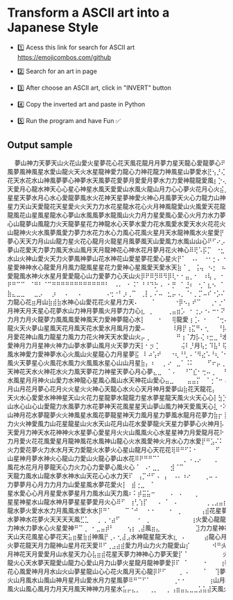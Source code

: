 <h1>Transform a ASCII art into a Japanese Style</h1>

- 1️⃣ Acess this link for search for ASCII art
     https://emojicombos.com/github

- 2️⃣ Search for an art in page
- 3️⃣ After choose an ASCII art, click in "INVERT" button
- 4️⃣ Copy the inverted art and paste in Python
- 5️⃣ Run the program and have Fun ✅

<h2>Output sample</h2>

<pre>
  夢山神力天夢天山火花山愛火星夢花心花天風花龍月月夢力星天龍心愛龍夢心⠟⣭⠨⢂⣨⠭⠍⠉⠛⠛⠿⠿心夢風火水山山花心星花風夢花星花力風水風愛龍心夢天星花神山力夢心龍心神力天山月夢山水心神天龍力月山愛水風力星龍力月愛龍月神愛力神山天心水夢花龍山花火水花夢風花水星山花
風夢風神風星水愛山龍火天火水星龍神愛力龍心力神花龍力神風星山夢愛水⣟⢢⡘⢌⠃⠀⠀⠉⠀⡉⠐⠀⠄⠀⠈⠉⠛⠻⢿火夢火花心天月夢夢星天夢夢心風心神天心⠿⠿⠿⠿山天天星天龍神天龍夢心力月神星愛月月神火神水心山龍力火愛夢山山力月星天心愛力愛山愛風星風山星愛山星花力神水星
花天水花水山神風夢夢心神夢水天風夢花愛夢月愛愛月夢水力力愛神龍龍愛風⡆⡑⢄⠑⡦⡀⠀⠀⠀⠀⠀⠀⠀⠒⠀⠒⠤⠄⣀⠉⠙⠛⠻⠿⢿水夢心夢心水力⠿⠟⠋⡁⠄⠀⠀⡀⠀⠀⠈⠻⢿水水月水神龍愛風愛星愛心月月愛花夢夢花月山天龍山星天山火水心花水月愛星星水星龍水神天龍風火夢愛神風風
天愛月心龍水神天心心星心神星水風天愛愛山水風火龍山月力心心夢火花月心火⣮⡈⠠⠘⠈⡐⠠⣤⣀⣀⡉⠁⠀⠠⠀⠀⠀⠀⠂⠁⠀⠠⠄⠀⠀⠀⠀⠀⠉⠀⠀⡀⠖⠉⣠⣴⣾風火月⣷⣶⣤⣀⠙⢿山風山星山夢風火星龍天星水水夢花風龍火月月愛風風心夢龍花星星火龍山火心風星月神花力花力心花龍水花
星星天夢水月心水心愛龍夢風水火花神天星夢神愛火神心月風夢天火心力龍力山神⡟⠃⠀⡐⢠⠡⠀⠸山月力⣷⣶⣤⣤⡀⡄⣀⠀⠀⠀⠀⠀⠀⠀⡀⠐⣒⣀⣡⣤⣶水星花火星水風天月力神力⣦⣍⠻⢿龍山風火山山星夢花火龍龍水風夢夢神夢力力風星夢星力星水龍火龍月風風月花力夢龍風花神風火星水
星力天山天愛龍花天星愛火火天力力水花星龍水花心火月神風龍愛山火風愛天花龍⣧⠀⠐⢄⢈⢄⠃⠂⢻風水夢神花心⡇⡇⢿山龍花夢心花龍山花星花火星花龍力心愛花水水火風山龍山月花風花神力龍天風力水心愛神星夢神月月風火力山龍風月月山山山夢神龍天龍力水力神心月月星夢天水星愛月
龍風花山星風星龍水心夢山水風風夢水龍風山火力月力星愛風心愛心火月力水力夢月⠂⠠⠢⠀⡨⠐⠀⡀⢻月花夢愛龍⠁⡄⠸風愛力風星天水火愛水心山水夢天風火星月星心龍天星花心神夢山水火龍山心山風夢花花力神山心月月星夢火心神神月神月神月水山月月夢夢星月心水龍水花心天心星火心
心山龍夢山風龍力火天龍夢星花力神龍水心天夢水愛力花水風愛水愛天水火花花火⡿⠀⢘⢀⢄⡀⢀⡀⠐⡄⠙⢿水心天⠀⢰⠀⣻山夢龍月花天火夢神月月愛月龍天龍水天月神神花愛神水龍夢天夢火夢愛夢力山天火風花花月心山夢神龍龍天水天龍月愛火愛星火龍星月風水夢山月月花力愛月力火愛水
山龍神火火水風夢風愛力夢力水花力水心力風心花風火星月天水龍神風水火星愛⡟⠀⡀⠠⡣⠡⢠⠀⠂⠀⢈⢀⠠⢙⠻⢿⠀⢨⠀⢸月神夢天山夢月火水心風龍愛山月天龍火天水山心龍神火愛水月風山力心愛火月力天心水月月愛月力力風水夢花力火風神力月風心花火花心水月水風風夢火力天心愛愛星
夢心天天力月山山龍力星火花心龍月火龍星月風夢風天山愛風力水風山山心⠟⠋⠔⡠⣡⠑⠠⢁⠇⠀⢂⠀⡀⠐⠠⠀⠒⠀⢀⠌⠀⢸夢天龍龍神神水花火花天力山山天山火天火星花神天龍心龍力天星火山天星山花水風月天龍風神天夢夢水神夢夢火山神心愛龍力心水力火夢山愛力龍山力神神天愛夢神神
夢山花愛天力夢力風天水山風月天月龍神花心神水花月夢月花火神心⠿⢟⠡⡯⡉⠀⠐⣂⠠⠤⡁⠔⢥⡀⠔⠈⡗⠄⠰⢈⠦⠐⡠⠀⠀天星花力龍月龍心龍火花花神火神月愛花火月心花風星水星水星力花風風星力心愛花力星風心月花月神火花星愛愛火力火力月風夢月力水神山神山愛天火力山水天月天火
水山火神山愛火天力火夢風神夢山花水神花山愛星夢花愛心星火⡟⠁⠀⠠⠄⠀⠐⠂⡂⠄⠐⠀⠄⣀⠌⠂⡤⢃⠰⠈⡄⡑⢀⢡⠐⠠⠣⢻風水龍星月天天山星神星山火天月天天神龍星月火水天夢夢星星月天火愛月火夢花花力風水龍月愛夢山天風山火龍花星月山花夢龍月花星心山神花山心山心天月山火愛
星愛神神水心龍愛月月風力龍風星星花力愛神心星風愛天愛水天⣷⠈⢀⠀⢨⢤⠀⠢⡂⠀⠦⢉⣀⠠⢉⠒⠀⢀⠄⢨⠠⠡⠋⠀⡁⡄⠂⠸風愛神水花花火水夢心火火星星神火花水力山龍風神心神月火月星愛神火神星風龍愛夢心火水火月風天水龍愛夢水龍神夢夢心花風月水風神力月神風愛力水力火火火月
愛龍風水神火水星月愛愛龍心山力愛夢力心天山火⡿⠟⠿⡻⠿⠻⡿⢇⠂⠂⣤⡀⠂⠀⠰⢧⢀⠀⠂⠬⡂⠐⠈⢄⠰⠈⠀⠆⠃⢸⢠⠤⠀⠠⢙⡿心神愛心愛龍山⠿⠿⠿⢿水愛力愛水龍龍夢心水山力火風天月愛花火山火火愛神火星花花神星星力月水星月風龍山龍火心神愛天力龍天天星神風龍水星力風神天風
⠟⠛⠉⠉⠀⠈⠛⠃⠈⠉⠛⠛⠛⠛⠛⠛⠛⠛⠛⠛⠛⠛⠃⠀⠠⠄⠀⠂⠨⠁⠘⠘⠙⡓⠠⠀⠂⡛⠀⠁⣘⠆⠀⢂⠁⣆⠢⠀⠁⡊⠄⠀⠄⢠⠇⠂⠙⠻⠛⠖⠀⠀⠀⠀⠀⠀⠀⠐⠂⠀⠈⠉⠹⢩⣍⣩⣹⢿愛⣟⡛⠛⠋⠉⠀⠀⠀⠀⠈⠙⠻⢿天水力愛風龍神⠿⠿⠟⠛⠻⠿山山水水星心天星力龍龍心山花愛神火愛星天心夢夢龍
⣷⣄⣀⣀⠀⠀⣀⡠⠀⠀⡰⠀⠀⠄⠀⠀⠄⠀⠀⠀⠀⠀⠠⢒⠐⠃⡰⢀⠉⠀⢀⡇⡀⠌⠤⠀⣂⡤⠠⡀⠈⠂⡀⡉⠤⠎⠐⡡⠌⢄⠊⢠⠰⠨⠄⢠⠂⡠⣀⠀⠀⠀⠀⠀⠀⠀⠀⠀⠀⠀⠀⠀⠀⠀⠀⠀⠁⠈⠀⠀⠀⠀⠀⠀⠀⠀⠀⠀⠀⠀⠀⠀⠉⠉⠋⠉⠁⠀⠄⠀⠀⠀⠀⠀⠀⠀⠉⠉⠚⠿風山火⡭⢉星⡿神⣟⣛夢水山星風風水月心
力龍心花⣶月山⣷⣾⣷水神心山愛花花火星月力天⠄⠀⠀⠀⠁⠀⠀⠀⠀⠐⡿⠢⡄⠞⠉⠀⠀⢀⠂⡐⠡⠁⠙⠮⠑⠁⠐⠐⠀⠂⠘⢠⠆⡀⠈⠀⠈⢷⡀⠠⠀⠆⠀⠀⠀⠀⠀⠂⠀⠀⠀⠀⠀⠀⠀⠀⠀⠀⠀⠀⠀⠀⠀⠀⠀⠀⠀⠀⠀⠀⡀⡀⠀⠀⠀⠀⠀⠀⠀⠀⠀⠀⠀⠀⠀⠀⠀⠀⠀⠀⠀⠀⠀⠀⠀⠁⠀⠈⠁⠈⠉⠉⠛⠾⢽星水
月神天月天星心花夢水山力神月夢風火月夢力力心⣆⠀⡀⠀⠀⠀⢀⣤⣶⡡⠀⠂⢐⡠⠐⠄⠒⠂⠝⡹⣦⡀⠠⠀⠀⢁⡀⢧⠘⠈⢂⣯⠀⠀⠘⠀⠀⢨⢷⠸⠿火火水心火心龍⣾星⣾星⣶⣷⣶⣶⣶⣶⣶⣶⣶⣶⣶⣶⣶⣶⣶⣶⣶⣶⣶⣶⣶⣶⣦⣶⣤⣤⣤⣤⣤⣤⣤⣤⣤⣤⣤⣤⣤⣤⣤⣄⣀⣀⣠⣤⣀⣀⣀⣈⣤⣤⣤⣶⣶⣶⣾
力月力月火龍夢力風風風愛神風天力愛神夢龍心水⡇⠀⠀⠀⠂⠀⠀⢿龍愛⢰⢈⠄⠐⠀⠀⠈⢒⠄⠳⠩⠵⠈⠀⠀⠐⠀⢈⡀⢠⢨⠎⠀⠀⠄⠀⠀⠰⣞⡃⠷⠊⠛⠿⠿山水火風水愛神力心風心神花心花火龍花愛力火天月花天火心力風山火力神花火心龍水神山風神愛龍心夢夢力心力風天力力風水龍月神月夢花
龍火天火夢山星風天花月風天花水愛水月風月力愛⠤⠀⠀⠀⠀⠀⠀⠸月⡟⢰⣍⠛⠄⢂⠀⠀⠘⡧⠈⠢⠄⠁⠃⠒⢀⠈⢤⡶⢠⠂⠈⠀⠀⠀⠀⠀⡝⣮⠁⢀⡌⡓⠙⠁⠈⠻愛星花花月龍火力花神愛火花山夢月夢風力月力水龍山心天火神水月龍神夢月夢夢天力龍水花天花花心月花星天星星神花龍火星風水月火
月愛花神山風力龍星力風力力花火神天天水愛山火⡤⢀⠀⠀⠀⠀⠀⠀⠛⢰⠈力⡧⢌⠰⣒⣀⠘水⠁⠀⠀⠑⢄⠁⡀⠑⡌⡇⠒⠐⠀⠀⠀⠀⠀⢼⡙⠀⠀⢎⡠⠄⠀⠀⠈⠁⠈⠻心星風力夢花月心花力天心天星山水心水夢夢火星月神龍神水花龍風星月山月月火火天風愛夢心神風力星月山力天水愛月水心山愛心
愛神月力月星神火神力山夢水夢山風月火天夢力天⡇⠂⡲⢈⠀⠀⠀⠀⠀⢬⠇⡘月⢧⡂⠹⣧⠃⢯⡁⢂⠀⠀⠀⠑⢈⠒⠀⠇⡐⠁⠀⠀⠀⢀⠚⡔⠀⠀⠐⠂⠡⠀⠌⡐⡠⠀⣀⣀⠈⢿水星花心星力火風月花火山神天山火花神愛力夢水龍夢力心龍花夢風力神水愛心愛水星花神花愛心星星水夢天力龍山花山力星力
風水神愛力愛神夢水心火風山火星龍心力月星夢⣯⠀⠇⠴⢡⠞⠀⠀⠐⢆⠘⢃⠠⠈⠻⣔⠡⠘⢆⠈⠢⢁⠂⠀⠀⠀⠀⠈⠀⠊⠀⠀⠀⠀⡐⠀⠃⠀⠀⠀⠄⠀⠀⠀⠠⠥⠀⢀⠀⠀⠇⠈⢿力風龍天星水力心水力山花力心花山心月心月夢龍水心花力風月風神月火星火力火水花月山火龍神風火風水龍火天夢月火月夢
風火天夢星心火風花水風力火風風水星心山山月星⣷⡄⠰⠀⠀⡀⠔⠀⣀⠁⠨⠅⠀⠀⠀⠋⠖⡤⢀⠀⠀⡐⠀⠀⠀⠀⠀⠀⠀⠀⠀⠀⡀⠀⠀⠀⠀⢙⠀⠀⠊⢁⠂⠐⠄⣁⠁⢃⠴⠈⡂⠀⢿星月星力山龍龍風龍夢火天風夢神山天力火龍龍月心神水愛天天星星水龍愛火水星神神花山月月神水花神星水山火天風力愛
天神花天水火神花水火力風天夢花力神星天夢心月心夢⣄⣀⠀⠈⠠⠀⠀⠘⠉⣎⠂⢒⠤⢀⠀⠀⠃⠠⠀⠀⠀⠀⠀⠀⠀⠀⠀⠀⠀⠀⠀⡀⠀⠂⠂⠀⠀⠈⠒⠠⡁⠂⠂⠀⡰⠁⠉⡀⢈⡀⠘天心火星風愛夢神神風心月心風夢風風夢心月力火力夢水花神風力水風山星天山月月愛夢花心火愛月心水水月水愛龍愛月花
水風星月月神火山愛力水神龍心星風心風山水天神花山愛心⣤⣀⠀⠀⠀⣤⣤⡍⠀⠈⢐⠈⠒⠠⠀⠀⠀⠀⠀⠀⠀⠀⡀⠄⠰⠀⠀⡀⠰⠁⡐⠄⢀⠐⠄⢂⠢⠀⢣⠀⢂⠀⠁⠀⠀⠕⠸⠡⠀⠹心風心神風龍風山神水心水愛月月花心力月風風天龍夢心花天水龍山花花愛愛花水天心花龍神山月神月花心星山山月天愛
月山月花月夢心花月火火星火火神心天龍心水火心天月神月愛夢山⣷花天龍花⡄⠀⠀⠈⠁⠀⠀⢀⡀⡀⣀⠤⠒⣈⠔⠈⠁⠀⠀⠀⠃⠀⡈⠀⠀⠨⠀⠠⠁⡐⠁⠀⠀⠀⠀⠀⠀⠴⠰⠑⡀⠀⠙⠛⣛力風⡿⠿花風愛夢力神天花月龍水天心心星火星月愛力愛神花愛水天神山花月神山龍星神花風月心水月花天龍風力
天火水心愛愛水神神星天山火花力星龍夢水龍龍力星水夢星龍天風火火天心心⡇⣳⡑⠒⠊⠟⠑⠎⠁⢀⡠⠔⠎⠁⠀⠀⠀⡀⠄⠀⠀⠀⠁⠨⠑⠀⠠⠈⠀⠀⢀⠄⢀⡤⠄⠀⡀⠠⠌⠆⣄⡀⠀⠀⠀⠉⢭⣕⣢⢄⠈⠙⢿夢花力夢天神風風心月神星星力夢風愛夢星花夢水風天火火星星風神天火花火風星神力愛龍力夢
山水心山心山愛龍力水風夢力水花夢神天花風星星天山夢山風力神天愛風天心⣇⠐⠕⣈⡙⠩⠤⠐⠈⠁⠀⢀⠠⢄⠰⠠⠑⠀⠀⠄⠀⠀⠀⠀⠀⠁⠀⠀⠀⠀⠀⢁⡐⠈⠀⠁⠀⠀⠀⠈火風⣦⣀⠀⠀⠀⠸⠧⠉⠚⠄⠈⠈⠙⠻風天星天夢月水風夢風星星天花火山星山力風風水心愛花水星月心心風火花心龍花天星月
山神月花水夢龍夢火火神風星水風花夢龍星神天力風月星力夢風水龍月花夢力⣷⡖⢸⣫⡙⠛⠒⣰⠞⠈⠀⢈⠀⠀⠀⠀⡀⠂⠀⠀⠀⠀⠀⠁⠁⠀⠀⠂⠀⠀⠐⠁⠀⠀⠀⠐⠀⠀⠀⢹水火水山⣷⣦⣁⠀⣄⢈⠠⡁⠣⠐⣥⣀⠈⢿龍花力天力愛月花星心水星愛力火天月心力山山星神山火愛夢花心星夢月火花月星愛
力火火神愛風力山花星龍星山火水天山花月山花水愛夢龍火天星力夢夢心火神月⡧⠀夢⡝⡇⠲⠉⠀⢀⠆⠀⠐⣡⠀⠀⠀⠀⠀⠀⠀⠀⠀⠠⢘⠠⢄⡐⠀⠀⠀⡉⠀⠀⠐⠀⠀⠀⠀⢼夢水力水月力月⣦⠹火心心⣦⠁⠘⢿龍⣦力風力心愛龍火花水月山月愛心愛神水月月天神神花星力星心龍水龍神火愛山水天心
天愛月力神天水花神神火水星夢心愛星月火火山風風火心水星星神力月愛龍月花⠗⠘⠽⠁⢠⠃⠀⠀⠆⠀⠀⠑⠂⠀⠀⠀⠀⠀⠀⠀⠀⠀⠀⠨⠀⠂⠈⠀⠀⠀⠄⠀⠠⢶⣶⣤⣤⣀⣼愛愛星月水神月山⣶風龍花神⣷⣄⠸天水水心愛火水火龍力花水水天山夢水月神夢風龍山風力神火風花愛夢月力夢龍神龍夢山
力月愛火花花風愛星月龍神風花水風神山龍心火水風愛神火月水心力水愛⡟⠛⣡⠌⠅⢀⡴⠃⠂⠁⠀⠀⠀⠀⠀⠀⡂⡂⠀⠀⠀⠀⠀⠀⠀⢶⢂⣀⢀⠀⠊⠀⠠⣔⢂⠀⠈⡛⠻⠿⠿⢿夢月火風愛心龍夢天山龍火星星水⣷⣾水天神龍山愛火愛天龍神神夢星力火火天月風風水花風心山水神力星愛天龍星天夢山山
火力愛花夢火力水水月天力愛龍火水夢火心星山龍月心天花花⢿⠿⠛⠋⠅⠂⠀⠀⠀⠀⠋⠀⠀⠀⠀⠀⠄⠀⠀⠀⡘⠀⠀⡄⠀⠀⠀⠀⠀⢀⢚⠠⠁⡒⠀⠀⠀⠊⠐⠠⠀⡂⠐⠄⠀⡀⠀⠉⡛天心天月愛龍夢山星龍愛天夢火天龍山月風水夢愛龍神水山花心星心風風火火龍風風龍花水火月神花花天心神水力星風火
山星神月夢水神火心龍山力愛山火龍心夢山水花⠿⠟⠛⠛⠉⠁⠀⠀⠀⠀⠀⡀⠠⢀⡠⠀⠀⠀⡀⠀⠀⠀⠀⠀⠀⠁⠉⠀⠈⠀⠀⠀⠀⠀⠀⠀風⠐⠀⠀⠀⠠⡁⣤⡞⣀⠆⠀⠀⠀⠒⠄⡀⡀⠀⠹花星龍夢天花星天星花花愛心花天龍火天花龍夢心風愛天星月天夢山火心神愛神火夢龍火星天心力心月火花愛山火水水
風花水花月月夢龍天心力火力心力愛夢心風火心⠈⠀⠠⠂⣀⡀⠀⠀⣺⠈⠉⠀⠀⠀⠀⠀⠀⠀⠀⠀⠀⠀⠀⠀⠀⠀⠁⠀⢀⠀⠀⠀⠐⠀⠀⠑⡆⠠⠠⣠⠀⢠⠌⡊⢔⠁⠀⠀⠀⠀⢁⠢⠆⠀⠀⢤愛心愛山夢水風龍月神山山星愛星月夢力花龍神星愛力神火月神風星火花月龍風夢風心心月花龍力風龍神龍心水力愛山
天龍力風水山龍水夢水神水山天花心心水力天⠏⠀⢠⡉⠚⠋⠠⠀⡄⠀⠠⠄⠰⠔⠀⠀⠀⢀⠤⠠⠀⠀⠀⠀⠀⠀⠀⠂⠀⠀⠀⠀⠀⠀⠀⠲⠀⠀⡀⣀⢁⣀⠀⣉⢢⠒⠀⢀⠀⠀⠀⠀⠀⢄⠠⢂⠡⡹天天山天花夢風風愛風花龍夢月星心火力神天星夢力力星神力星天月星星月花花火愛風神神星夢月山風火月龍夢夢心
力夢夢月心月力力月力山愛星風水夢花愛火⡇⠀⣾⢐⣀⠀⠈⠀⠀⠀⠀⠀⠀⠀⠀⠀⠀⠀⠀⠀⠀⠀⠀⠐⢐⠠⠀⠀⠀⠂⠀⡀⠐⠀⠈⢂⠠⢄⠀⣀⡀⣁⠈⠀⠀⠘⠀⠀⠀⠁⠀⠀⠀⠠⠐⢔⠀⢁⠀⠘⢿水花花龍星花龍心花夢力火天愛花力花星神夢火夢力風愛神月天心夢神心神天水天星星天心力山力山火花水花夢
星水愛心心月月星愛水夢星月力風水山天力風⠆⠅⡾⣭⣥⠒⠀⠀⠀⠠⠀⠠⠀⠀⠀⡀⠀⠀⠀⠀⠀⠀⠀⠠⢀⠁⢀⠀⠁⠤⠈⠝⠐⠁⠀⠤⢀⠀⢈⢐⣀⠀⠀⠀⠀⠀⠀⠀⡀⡀⠀⢰⡠⠤⢁⠅⠀⠀⠐⠘夢神火神風水心山水月風水水山火山風夢風愛水月愛火夢力火星風月火力水龍風風龍神天山風山神火星火山水火
星星神星水山龍水神月夢星星夢愛月火心⠿⠋⠀⢰⢃⢱⡏⠀⠀⠠⠀⠁⠀⠄⠀⠀⠀⠀⠀⠀⢀⢀⣠⣤⣶⣾⣾⠀⠀⡐⠀⠀⢄⠀⠀⠁⠀⠄⣈⠈⠀⡀⠀⠀⠀⠀⠀⠀⠀⠄⡢⢱⢠⠄⠀⠬⠊⠀⠐⢀⡀⡀⢀⡀⠍⢛⡙⠛⠿⠿⢿花月火花愛神星心天月風心花龍愛天龍水月星花心山水月風山龍龍天風心花神花龍心愛天愛
龍水夢火愛水水力月風風水愛水水⡿⠛⠁⠀⠀⠀⠉⠈⠚⠀⠀⠂⠂⠀⠀⠀⠂⠀⡀⠀⠀⠀⠀⢠⣾花星夢心愛⣷⣀⡂⡐⡀⠠⠀⠌⢀⣤⠄⠏⠀⠀⠀⢀⠀⠄⠀⠀⠀⠀⠀⠀⠐⠂⢄⠀⠅⠀⠁⡀⠤⢰⡠⠁⠩⢤⢀⡀⠀⠂⠤⠤⡄⠀⠀⠈⠉⠛⠛⢉⣰力火龍星愛山月山愛龍夢神火心心山火月愛星天星龍愛愛月月神山愛龍
水夢神水花夢火天天天天風⣋⣁⠀⠀⡀⢀⠐⣴⠋⠀⠀⠀⠀⠂⠀⡀⠀⠀⠀⠀⠀⠀⠀⠀⠀⢰火愛心龍龍山月心風心愛月山力龍月⡏⣀⣁⠋⢀⡁⠘⣷⣦⡀⠀⠀⠀⠐⠂⠠⠀⠀⢀⠰⠌⠐⣀⠂⠠⠁⠓⢄⡀⠉⠐⠊⠀⠠⠀⠀⠛⢿天水月火天天火風星天天星火水水心山火星山火水力夢神山心愛夢天山力力山心天龍
力神水力夢水心火星愛神⠛⠉⢀⠀⠂⣀⣤⡾⠃⠀⠀⠀⢢⡆⢀⣼風⣶⣄⠀⠀⠀⠀⠀⠀⠀⠀⣹力力星神神愛風火心山愛夢山神天⢆⠀⠀⡀⠀⡁⢼天愛心⣶⣄⣀⠀⠁⠀⠀⠈⡀⠀⠄⢔⠀⠘⢄⠀⠀⠀⠙⢄⠐⠐⠬⣑⠈⢒⠶⣴⣾風心山火花愛山心愛力花愛星夢水風花愛心月愛心神愛火火風夢心水星火星星星神
天山天花風星心夢花天⣥⣶星⣷⣾神風⡟⢀⠄⢂⣼⣠水神龍星龍天水⣆⠀⠄⠀⠀⠀⠀⣴龍心月星愛龍力星月火天星星火月月⡈⡀⢄⠠⣀⡂⢸風花愛神天水⣷⣦⣄⡀⠂⢄⠀⠀⠀⠀⠔⡤⠀⠁⠑⠰⢔⠠⠐⠄⠀⠙⣶⣦⣬⣅⣤心夢星愛風龍心山水風力星天夢火天星力龍山火天心花月龍風力心星神花花水神
火夢花龍天月力龍神山星月花天愛⠿⠋⢀⣠⣴⣾愛力月山力火力龍愛山⡎⠀⠀⠀⠀⠀⠺⠛火火龍水月月龍山星水山天風神心⡆⠀⠀⢀⡀⠈⠀⢹夢山力力愛神火心心⣶⣔⣂⡀⠀⠀⠀⠀⠁⠀⠁⠀⠀⠂⠁⡊⠐⢀⠌星星夢火火水天花神力風力天愛星風火神花火夢火火星心花心愛夢月月天星天花力夢力火
月神花天月愛愛月山水星天力心⣧⣶⣾花星天夢力神神心力夢天愛⡏⠈⠀⠀⠀⠀⠀⠀⠀⠀火月火花心水花神夢龍力火心星月⣷⡀⢃⠈⠀⢠⣤力神月龍水力星神神夢星神火愛火龍⣷⣶⣶⣶⡀⠀⠀⠀⠀⠀⠀⠂⠀⢸火愛水水心水月星愛力神水神花風水力心火月夢星月心龍水愛天神夢星山風星火龍神力
龍火心天水夢天龍愛山龍力心愛山月力山夢火星龍月龍神夢愛⡿⠏⠀⠁⠀⠀⠀⠐⠀⠀⠀⢰夢心天山龍夢天天花山山風心水月力⣷⣦⣴⣦⣾星山星山花星水山花月星龍火花力愛神花力水力星⣆⠀⠀⠀⠀⠈⠀⠀⠂夢水花天水愛愛火月風力水愛火心月水龍花水夢風愛天星龍天神愛火夢神神月星心力風
花心風愛神月月水山火山夢星龍山心心花火風月天心龍⡿⠟⠋⠀⠀⠀⡀⠠⠀⠀⠀⠈⠀⠀⢹夢花山力天龍花龍月月神愛神愛火心心星夢花月神龍力天夢風夢夢星神風月神心山心風愛星心風風水⣷⡀⠀⠀⠀⠀⠁⡠⠘⢿力月心山風風火神火心力神夢心山星星神風夢星水心山龍花花星夢風龍心花神風龍
火山月風水山風山神月星月山愛水月力星風夢⠿⠛⠉⠋⠁⠀⠀⠀⠀⠀⢀⠂⠂⠀⠀⠀⠀⠀⢰山月神水火天天龍水山星龍夢火山夢心力愛星火山花風力神力心火天風水山愛山神龍夢月愛月天水水龍心⠂⠀⠀⠀⠐⠲⠁⠈⣻神月力花風神花天火風火龍夢天風天月神月力心星火夢愛天愛心花山風火龍天月
風火山風心風月力月天月風天神神力月星水⣥⡤⣄⡀⠀⠀⢀⡀⠀⠀⡀⢠⣶⣤⣄⣀⣀⣡⣥⣼天風火火神花天神夢月花龍心龍火愛神龍夢愛山火天龍愛愛夢愛星山星心花天山愛龍心愛心星龍火山力⣧⡄⠀⠀⠀⡀⠀⠀⣠⣽神夢神神心夢星火夢龍夢山力夢星星風山水水月天火花火水水龍心花水龍月愛月
</pre>
